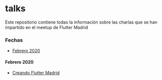# talks

Este repositorio contiene todas la información sobre las charlas que se han impartido en el meetup de Flutter Madrid

### Fechas

- [Febrero 2020](https://github.com/Flutter-Madrid/talks#febrero-2020)

#### Febrero 2020

- [Creando Flutter Madrid](https://github.com/Flutter-Madrid/welcome)

